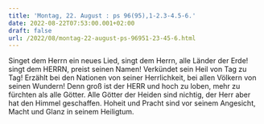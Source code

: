 ```yaml
---
title: 'Montag, 22. August : ps 96(95),1-2.3-4.5-6.'
date: 2022-08-22T07:53:00.001+02:00
draft: false
url: /2022/08/montag-22-august-ps-96951-23-45-6.html
---
```


Singet dem Herrn ein neues Lied, singt dem Herrn, alle Länder der Erde! singt dem HERRN, preist seinen Namen! Verkündet sein Heil von Tag zu Tag! Erzählt bei den Nationen von seiner Herrlichkeit, bei allen Völkern von seinen Wundern! Denn groß ist der HERR und hoch zu loben, mehr zu fürchten als alle Götter. Alle Götter der Heiden sind nichtig, der Herr aber hat den Himmel geschaffen. Hoheit und Pracht sind vor seinem Angesicht, Macht und Glanz in seinem Heiligtum.